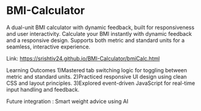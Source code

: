# BMI-Calculator
A dual-unit BMI calculator with dynamic feedback, built for responsiveness and user interactivity.
Calculate your BMI instantly with dynamic feedback and a responsive design. 
Supports both metric and standard units for a seamless, interactive experience.

Link:
https://srishtiv24.github.io/BMI-Calculator/bmiCalc.html

Learning Outcomes
1)Mastered tab switching logic for toggling between metric and standard units.
2)Practiced responsive UI design using clean CSS and layout principles.
3)Explored event-driven JavaScript for real-time input handling and feedback.

Future integration : 
Smart weight advice using AI
